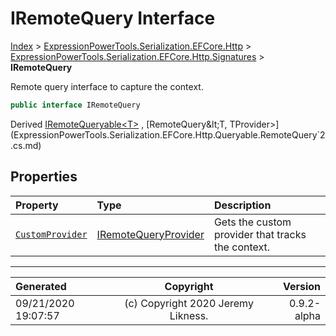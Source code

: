 ﻿# IRemoteQuery Interface

[Index](../index.md) > [ExpressionPowerTools.Serialization.EFCore.Http](ExpressionPowerTools.Serialization.EFCore.Http.a.md) > [ExpressionPowerTools.Serialization.EFCore.Http.Signatures](ExpressionPowerTools.Serialization.EFCore.Http.Signatures.n.md) > **IRemoteQuery**

Remote query interface to capture the context.

```csharp
public interface IRemoteQuery
```

Derived  [IRemoteQueryable&lt;T>](ExpressionPowerTools.Serialization.EFCore.Http.Signatures.IRemoteQueryable`1.i.md) ,  [RemoteQuery&lt;T, TProvider>](ExpressionPowerTools.Serialization.EFCore.Http.Queryable.RemoteQuery`2.cs.md) 

## Properties

| Property | Type | Description |
| :-- | :-- | :-- |
| [`CustomProvider`](ExpressionPowerTools.Serialization.EFCore.Http.Signatures.IRemoteQuery.CustomProvider.prop.md) | [IRemoteQueryProvider](ExpressionPowerTools.Serialization.EFCore.Http.Signatures.IRemoteQueryProvider.i.md) | Gets the custom provider that tracks the context. |


---

| Generated | Copyright | Version |
| :-- | :-: | --: |
| 09/21/2020 19:07:57 | (c) Copyright 2020 Jeremy Likness. | 0.9.2-alpha |
